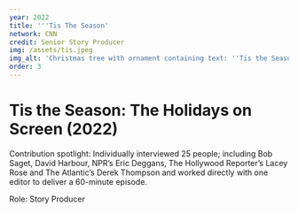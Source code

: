 ```yaml
---
year: 2022
title: '''Tis The Season'
network: CNN
credit: Senior Story Producer
img: /assets/tis.jpeg
img_alt: 'Christmas tree with ornament containing text: ''Tis the Season'
order: 3
---
```


# Tis the Season: The Holidays on Screen (2022)

Contribution spotlight: Individually interviewed 25 people; including Bob Saget, David Harbour, NPR’s Eric Deggans, The Hollywood Reporter’s Lacey Rose and The Atlantic’s Derek Thompson and worked directly with one editor to deliver a 60-minute episode.

Role: Story Producer

